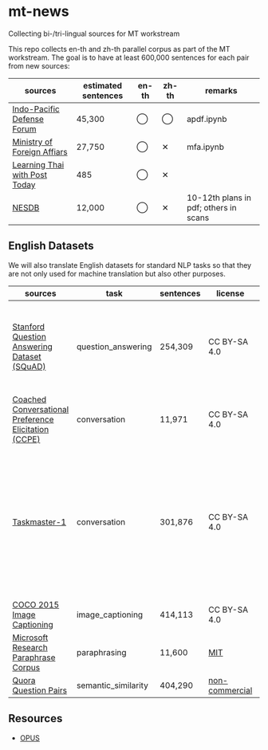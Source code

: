 # mt-news
Collecting bi-/tri-lingual sources for MT workstream

This repo collects en-th and zh-th parallel corpus as part of the MT workstream. The goal is to have at least 600,000 sentences for each pair from new sources:

| sources | estimated sentences | en-th | zh-th | remarks |
|-----------------------------|---------------------|-------|-------|------------|
| [Indo-Pacific Defense Forum](http://apdf-magazine.com/) | 45,300 | ◯ | ◯ | apdf.ipynb |
| [Ministry of Foreign Affiars](http://mfa.go.th/main/en/news3) | 27,750‬ | ◯ | ✕ | mfa.ipynb |
| [Learning Thai with Post Today](https://www.bangkokpost.com/learning/learning-news/333366/learning-thai-with-post-today-archive) | 485 | ◯ | ✕ |  |
| [NESDB](https://www.nesdb.go.th/main.php?filename=develop_issue) | 12,000 | ◯ | ✕ | 10-12th plans in pdf; others in scans |

## English Datasets
We will also translate English datasets for standard NLP tasks so that they are not only used for machine translation but also other purposes.

| sources | task | sentences | license | remarks |
|--------------------------------------------------------------------------------------------------------------------------------------------|---------------------|-----------|--------------|------------------------------------------------------------------------------------------------------------------|
| [Stanford Question Answering Dataset (SQuAD)](https://rajpurkar.github.io/SQuAD-explorer/) | question_answering | 254,309 | CC BY-SA 4.0 | 123,990 sentences from contexts and 130,319 sentences from questions |
| [Coached Conversational Preference   Elicitation   (CCPE)](https://ai.google/tools/datasets/coached-conversational-preference-elicitation) | conversation | 11,971 | CC BY-SA 4.0 | assuming one sentence per uttrance |
| [Taskmaster-1](https://storage.googleapis.com/dialog-data-corpus/TASKMASTER-1-2019/landing_page.html) | conversation | 301,876 | CC BY-SA 4.0 | 169,469 sentences from self-dialog and 132,407 from Wizard-of-Oz   dialogues; assuming one sentence per uttrance |
| [COCO 2015 Image   Captioning](http://cocodataset.org/#captions-2015) | image_captioning | 414,113 | CC BY-SA 4.0 |  |
| [Microsoft Research Paraphrase   Corpus](https://www.microsoft.com/en-us/download/details.aspx?id=52398) | paraphrasing | 11,600 | [MIT](https://github.com/microsoft/nlp/blob/master/LICENSE) |  |
| [Quora Question Pairs](https://www.quora.com/q/quoradata/First-Quora-Dataset-Release-Question-Pairs) | semantic_similarity | 404,290 | [non-commercial](https://www.quora.com/q/quoradata/First-Quora-Dataset-Release-Question-Pairs) |  |

## Resources
* [OPUS](http://opus.nlpl.eu/)
